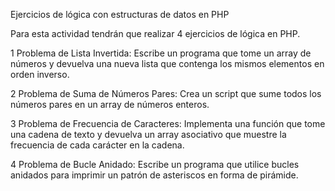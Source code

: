 Ejercicios de lógica con estructuras de datos en PHP

	
Para esta actividad tendrán que realizar 4 ejercicios de lógica en PHP.


1       Problema de Lista Invertida:
Escribe un programa que tome un array de números y devuelva una nueva lista que contenga los mismos elementos en orden inverso.

2       Problema de Suma de Números Pares:
Crea un script que sume todos los números pares en un array de números enteros.

3       Problema de Frecuencia de Caracteres:
Implementa una función que tome una cadena de texto y devuelva un array asociativo que muestre la frecuencia de cada carácter en la cadena.

4       Problema de Bucle Anidado:
Escribe un programa que utilice bucles anidados para imprimir un patrón de asteriscos en forma de pirámide.

